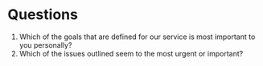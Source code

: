# Questions

1. Which of the goals that are defined for our service is most important to you personally?
2. Which of the issues outlined seem to the most urgent or important?
